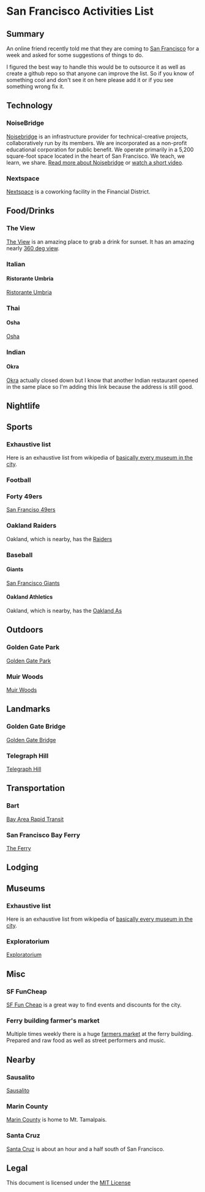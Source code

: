# San Francisco Activities List

## Summary

An online friend recently told me that they are coming to [San Francisco](http://en.wikipedia.org/wiki/San_Francisco) for a
week and asked for some suggestions of things to do. 

I figured the best way to handle this would be to outsource it as well as create
a github repo so that anyone can improve the list. So if you know of something
cool and don't see it on here please add it or if you see something wrong fix it.

## Technology

### NoiseBridge

[Noisebridge](https://www.noisebridge.net/wiki/Noisebridge) is an infrastructure provider for technical-creative projects,
collaboratively run by its members. We are incorporated as a non-profit
educational corporation for public benefit. We operate primarily in a 5,200
square-foot space located in the heart of San Francisco. We teach, we learn, we
share. [Read more about Noisebridge](https://www.noisebridge.net/wiki/Noisebridge_Vision) or [watch a short video](http://www.youtube.com/watch?v=wamwklXWK4M).

### Nextspace

[Nextspace](http://nextspace.us/nextspace-san-francisco/) is a coworking
facility in the Financial District. 

## Food/Drinks

### The View

[The View](http://www.yelp.com/biz/the-view-san-francisco-2) is an amazing place
to grab a drink for sunset. It has an amazing nearly [360 deg view](http://goo.gl/yTx2r).

### Italian

#### Ristorante Umbria
[Ristorante Umbria](http://ristoranteumbria.com/)

### Thai

#### Osha

[Osha](http://www.oshathai.com/)

### Indian

#### Okra

[Okra](http://www.yelp.com/biz/okra-indian-cuisine-and-wine-bar-san-francisco)
actually closed down but I know that another Indian restaurant opened in the
same place so I'm adding this link because the address is still good.

## Nightlife

## Sports

### Exhaustive list

Here is an exhaustive list from wikipedia of [basically every museum in the city](http://en.wikipedia.org/wiki/Sports_in_the_San_Francisco_Bay_Area).

### Football

### Forty 49ers

[San Franciso 49ers](http://en.wikipedia.org/wiki/San_Francisco_49ers)

### Oakland Raiders

Oakland, which is nearby, has the [Raiders](http://en.wikipedia.org/wiki/Oakland_Raiders)

### Baseball

#### Giants

[San Francisco Giants](http://en.wikipedia.org/wiki/San_Francisco_Giants)

#### Oakland Athletics

Oakland, which is nearby, has the [Oakland As](http://en.wikipedia.org/wiki/Oakland_Athletics)

## Outdoors

### Golden Gate Park

[Golden Gate Park](http://en.wikipedia.org/wiki/Golden_Gate_Park)

### Muir Woods

[Muir Woods](http://en.wikipedia.org/wiki/Muir_Woods_National_Monument)

## Landmarks

### Golden Gate Bridge

[Golden Gate Bridge](http://en.wikipedia.org/wiki/Golden_Gate_Bridge)

### Telegraph Hill

[Telegraph Hill](http://en.wikipedia.org/wiki/Telegraph_Hill,_San_Francisco)

## Transportation

### Bart

[Bay Area Rapid Transit](http://www.bart.gov/)

### San Francisco Bay Ferry

[The Ferry](http://sanfranciscobayferry.com/)

## Lodging

## Museums

### Exhaustive list

Here is an exhaustive list from wikipedia of [basically every museum in the city](http://en.wikipedia.org/wiki/List_of_museums_in_the_San_Francisco_Bay_Area).

### Exploratorium

[Exploratorium](http://www.exploratorium.edu/)

## Misc

### SF FunCheap

[SF Fun Cheap](http://sf.funcheap.com) is a great way to find events and discounts for the city.

### Ferry building farmer's market

Multiple times weekly there is a huge [farmers
market](http://www.ferrybuildingmarketplace.com/farmers_market.php) at the ferry
building. Prepared and raw food as well as street performers and music.

## Nearby

### Sausalito

[Sausalito](http://en.wikipedia.org/wiki/Sausalito,_California)

### Marin County

[Marin County](http://en.wikipedia.org/wiki/Marin_County,_California) is home to Mt. Tamalpais.

### Santa Cruz

[Santa Cruz](http://en.wikipedia.org/wiki/Santa_Cruz,_California) is about an
hour and a half south of San Francisco.

## Legal

This document is licensed under the [MIT License](http://opensource.org/licenses/MIT)
